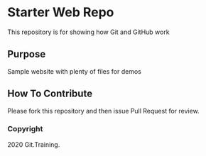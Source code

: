 # Starter Web Repo

This repository is for showing how Git and GitHub work

## Purpose

Sample website with plenty of files for demos

## How To Contribute

Please fork this repository and then issue Pull Request for review.


### Copyright

2020 Git.Training.